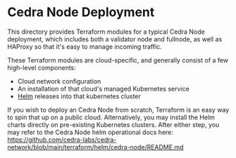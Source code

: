 Cedra Node Deployment
=========================

This directory provides Terraform modules for a typical Cedra Node deployment, which includes both a validator node and fullnode, as well as HAProxy so that it's easy to manage incoming traffic. 

These Terraform modules are cloud-specific, and generally consist of a few high-level components:
* Cloud network configuration
* An installation of that cloud's managed Kubernetes service
* [Helm](https://helm.sh/) releases into that kubernetes cluster

If you wish to deploy an Cedra Node from scratch, Terraform is an easy way to spin that up on a public cloud. Alternatively, you may install the Helm charts directly on pre-existing Kubernetes clusters. After either step, you may refer to the Cedra Node helm operational docs here: https://github.com/cedra-labs/cedra-network/blob/main/terraform/helm/cedra-node/README.md

